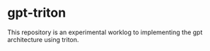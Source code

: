 # gpt-triton

This repository is an experimental worklog to implementing the gpt architecture using triton. 
